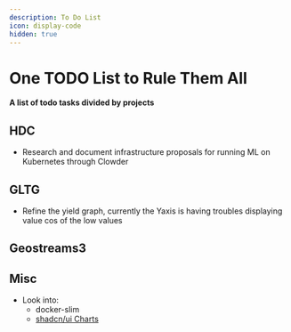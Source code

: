 ```yaml
---
description: To Do List
icon: display-code
hidden: true
---
```

# One TODO List to Rule Them All

**A list of todo tasks divided by projects**

## HDC
- Research and document infrastructure proposals for running ML on Kubernetes through Clowder

## GLTG 

- Refine the yield graph, currently the Yaxis is having troubles displaying value cos of the low values


## Geostreams3

## Misc
- Look into:
    - docker-slim
    - [shadcn/ui Charts](https://ui.shadcn.com/charts)
